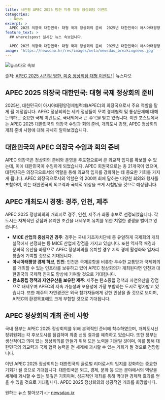 ```yaml
---
title: 시진핑 APEC 2025 방한 미중 대형 정상회담 이벤트
categories:
  - News
excerpt: >
  APEC 2025 의장국 대한민국: 대형 국제 정상회의 준비  2025년 대한민국이 아시아태평양경제협력체(A…
feature_text: >
  ## whereispost 실시간 뉴스 속보입니다.

  APEC 2025 의장국 대한민국: 대형 국제 정상회의 준비  2025년 대한민국이 아시아태평양경제협력체(A…
image: 'https://newsdao.kr/res/images/meta/newsdao_breakingnews.jpg'
---
```


![뉴스다오 속보](https://newsdao.kr/res/images/meta/newsdao_breakingnews.jpg)

<p>출처: <a href="https://newsdao.kr/4075" rel="dofollow">APEC 2025 시진핑 방한, 미중 정상회담 대형 이벤트!</a> | 뉴스다오</p>

<h2 data-ke-size="size26">APEC 2025 의장국 대한민국: 대형 국제 정상회의 준비</h2>
2025년, 대한민국이 아시아태평양경제협력체(APEC)의 의장국으로서 주요 역할을 맡게 될 예정입니다. APEC 정상회의는 세계 정상들이 모여 경제협력 및 통상문제에 대해 논의하는 중요한 국제 이벤트로, 국내외에서 큰 주목을 받고 있습니다. 이번 포스트에서는 APEC 2025 대한민국의 의장국 수임과 회의 준비, 개최도시 경쟁, APEC 정상회의 개최 준비 사항에 대해 자세히 알아보겠습니다.

<h2 data-ke-size="size24">대한민국의 APEC 의장국 수임과 회의 준비</h2>
APEC 의장국은 정상회의 준비와 운영을 주도함으로써 큰 외교적 입지를 확보할 수 있는데, 이에 대한민국이 수임하게 되었습니다. APEC 회원국으로는 총 21개국이 있으며, 대한민국은 의장국으로서의 역할을 통해 외교적 입지를 강화하는 데 중요한 기회를 가지게 됩니다. APEC 의장국으로서의 역할은 약 200여 회에 달하는 다양한 회의와 행사를 포함하며, 이는 대한민국의 외교력과 국제적 위상을 크게 시험받을 것으로 예상됩니다.

<h2 data-ke-size="size24">APEC 개최도시 경쟁: 경주, 인천, 제주</h2>
APEC 2025 정상회의의 개최지로 경주, 인천, 제주가 최종 후보로 선정되었습니다. 각 도시는 자체적인 강점과 유리한 조건을 내세우며 유치를 위한 치열한 경쟁을 벌이고 있습니다.

<ul>
  <li><b>MICE 산업의 중심지인 경주</b>: 경주는 국내 기초자치단체 중 유일하게 국제회의 개최 실적에서 선정되는 등 MICE 산업에 강점을 가지고 있습니다. 또한 역사적 배경과 문화적 유산을 바탕으로 APEC 정상회의를 유치할 경우 지역 경제 활성화와 일자리 창출에 기여할 것으로 기대됩니다.</li>
  <li><b>아시아태평양 경제 허브, 인천</b>: 인천은 국제공항을 비롯한 우수한 교통망과 국제회의를 개최할 수 있는 인프라를 보유하고 있어 APEC 정상회의가 개최된다면 인천과 대한민국의 국제적 인지도 향상에 기여할 것으로 기대됩니다.</li>
  <li><b>탄소중립 정책과 자연유산을 보유한 제주</b>: 제주는 탄소중립 정책과 자연유산을 강점으로 내세우며 APEC의 지속 가능성과 포용성에 가장 부합하는 도시로 평가받고 있습니다. 또한 제주의 자연경관은 외국 참가자들에게 강한 인상을 줄 것으로 보이며, APEC의 환경목표에도 크게 부합할 것으로 기대됩니다.</li>
</ul>

<h2 data-ke-size="size24">APEC 정상회의 개최 준비 사항</h2>
국내 정부는 APEC 2025 정상회의를 위해 본격적인 준비에 착수하였으며, 개최도시선정위원회는 각 후보도시를 점검하며 최종 선정 결과를 예측하고 있습니다. 또한 정부는 생산적이고 의미 있는 정상회의를 만들기 위해 모든 노력을 기울일 것이며, 이를 통해 대한민국의 외교력과 국제 협력 능력을 전 세계에 과시할 수 있는 기회가 될 것으로 전망됩니다.

이번 APEC 2025 정상회의는 대한민국의 글로벌 리더로서의 입지를 강화하는 중요한 기회가 될 것으로 기대됩니다. 대한민국은 외교, 경제, 문화 등 모든 분야에서의 역량을 세계에 과시할 수 있는 뜻깊은 기회이며, 성공적인 개최를 통해 막대한 경제적 효과를 얻을 수 있을 것으로 기대됩니다. APEC 2025 정상회의의 성공적인 개최를 희망합니다. 

원하는 뉴스 찾아보기 👉 <a href="https://newsdao.kr" rel="dofollow">newsdao.kr</a>



